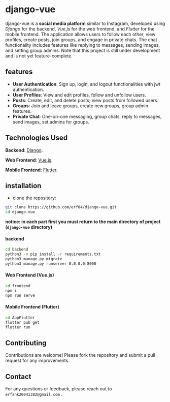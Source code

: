 # django-vue 
django-vue is a **social media platform** similar to Instagram, developed using *Django* for the backend, *Vue.js* for the web frontend, and *Flutter* for the mobile frontend. The application allows users to follow each other, view profiles, create posts, join groups, and engage in private chats. The chat functionality includes features like replying to messages, sending images, and setting group admins. Note that this project is still under development and is not yet feature-complete.

## features 
+ **User Authentication**: Sign up, login, and logout functionalities with jwt authentication.
+ **User Profiles**: View and edit profiles, follow and unfollow users.
+ **Posts**: Create, edit, and delete posts; view posts from followed users.
+ **Groups**: Join and leave groups, create new groups, group admin features.
+ **Private Chat**: One-on-one messaging, group chats, reply to messages, send images, set admins for groups.

## Technologies Used
**Backend**: [Django](https://docs.djangoproject.com/en/5.0/).

**Web Frontend**: [Vue.js](https://vuejs.org/guide/introduction.html).

**Mobile Frontend**: [Flutter](https://docs.flutter.dev/).

## installation

+ clone the repository:

``` bash 
git clone https://github.com/erf04/django-vue.git
cd django-vue
```
**notice: in each part first you must return to the main directory of project (`django-vue` directory)**
#### backend
```bash
cd backend
python3 -m pip install -r requirements.txt
python3 manage.py migrate
python3 manage.py runserver 0.0.0.0:8000
```

#### Web Frontend (Vue.js)

```bash
cd frontend
npm i
npm run serve
```

#### Mobile Frontend (Flutter)
```bash
cd AppFlutter
flutter pub get
flutter run
```

## Contributing
Contributions are welcome! Please fork the repository and submit a pull request for any improvements.

## Contact
For any questions or feedback, please reach out to `erfank20041382@gmail.com` .

